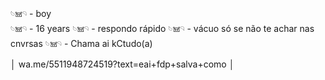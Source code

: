 𓄼𖠌𓄹 - boy  
𓄼𖠌𓄹 - 16 years
𓄼𖠌𓄹 - respondo rápido 
𓄼𖠌𓄹 - vácuo só se não te achar nas cnvrsas
𓄼𖠌𓄹 - Chama ai kCtudo(a)

│ wa.me/5511948724519?text=eai+fdp+salva+como │
